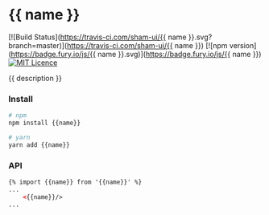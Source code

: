 # {{ name }}

[![Build Status](https://travis-ci.com/sham-ui/{{ name }}.svg?branch=master)](https://travis-ci.com/sham-ui/{{ name }})
[![npm version](https://badge.fury.io/js/{{ name }}.svg)](https://badge.fury.io/js/{{ name }})
[![MIT Licence](https://badges.frapsoft.com/os/mit/mit.svg?v=103)](https://opensource.org/licenses/mit-license.php)

{{ description }}

### Install
```bash
# npm
npm install {{name}}
```

```bash
# yarn
yarn add {{name}}
```

### API
```html
{% import {{name}} from '{{name}}' %}
...
    <{{name}}/>
...
